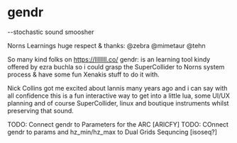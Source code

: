 # gendr 

--stochastic sound smoosher


Norns Learnings
huge respect & thanks:
@zebra
@mimetaur
@tehn

So many kind folks on https://llllllll.co/
gendr: is an learning tool kindy offered by ezra buchla so i could grasp the SuperCollider to Norns system process & have some fun Xenakis stuff to do it with. 

Nick Collins got me excited about Iannis many years ago and i can say with all confidence this is a fun interactive way 
to get into a little lua, some UI/UX planning and of course SuperCollider, linux and boutique instruments whilst preserving that sound.

TODO: Connect gendr to Parameters for the ARC [ARICFY]
TODO: COnnect gendr to params and hz_min/hz_max to Dual Grids Sequncing [isoseq?]

